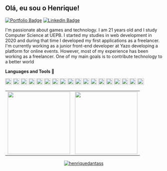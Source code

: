 ## Olá, eu sou o Henrique!
[![Portfolio Badge](https://img.shields.io/badge/Website-henriquedantassblack)](https://henriquedantass.vercel.app/)
[![Linkedin Badge](https://img.shields.io/badge/-LinkedIn-blue?style=flat-square&logo=Linkedin&logoColor=white&link=https://www.linkedin.com/in/paulo-henrique-261631200/)](https://www.linkedin.com/in/paulo-henrique-261631200/) 

I'm passionate about games and technology. I am 21 years old and I study Computer Science at UEPB. I started my studies in web development in 2020 and during that time I developed my first applications as a freelancer. I'm currently working as a junior front-end developer at Yazo developing a platform for online events. However, most of my experience has been working as a freelancer. One of my main goals is to contribute technology to a better world

**Languages and Tools 🚀**

<a href="https://developer.mozilla.org/en-US/docs/Web/JavaScript" title="JavaScript"><img src="https://github.com/tomchen/stack-icons/blob/master/logos/javascript.svg" alt="JavaScript" width="21px" height="21px"></a>
<a href="https://tc39.es/ecma262/" title="ECMAScript 6"><img src="https://github.com/tomchen/stack-icons/blob/master/logos/es6.svg" alt="ECMAScript 6" width="21px" height="21px"></a>
<a href="https://www.typescriptlang.org/" title="Typescript"><img src="https://github.com/tomchen/stack-icons/blob/master/logos/typescript-icon.svg" alt="Typescript" width="21px" height="21px"></a>
<a href="https://reactjs.org/" title="React"><img src="https://github.com/tomchen/stack-icons/blob/master/logos/react.svg" alt="React" width="21px" height="21px"></a>
<a href="https://sass-lang.com/" title="Sass"><img src="https://github.com/tomchen/stack-icons/blob/master/logos/sass.svg" alt="Sass" width="21px" height="21px"></a>
<a href="https://getbootstrap.com/" title="Bootstrap"><img src="https://github.com/tomchen/stack-icons/blob/master/logos/bootstrap.svg" alt="Bootstrap" width="21px" height="21px"></a>
<a href="https://www.w3.org/TR/html5/" title="HTML5"><img src="https://github.com/tomchen/stack-icons/blob/master/logos/html-5.svg" alt="HTML5" width="21px" height="21px"></a>
<a href="https://zeit.co/next" title="Next.js"><img src="https://github.com/tomchen/stack-icons/blob/master/logos/nextjs.svg" alt="Next.js" width="21px" height="21px"></a>
<a href="https://reactnative.dev/" title="React Native"><img src="https://github.com/tomchen/stack-icons/blob/master/logos/react.svg" alt="React Native" width="21px" height="21px"></a>
<a href="https://git-scm.com/" title="Git"><img src="https://github.com/tomchen/stack-icons/blob/master/logos/git-icon.svg" alt="Git" width="21px" height="21px"></a>
<a href="https://www.npmjs.com/" title="NPM"><img src="https://github.com/tomchen/stack-icons/blob/master/logos/npm.svg" alt="NPM" width="21px" height="21px"></a>
<a href="https://yarnpkg.com/" title="Yarn"><img src="https://github.com/tomchen/stack-icons/blob/master/logos/yarn.svg" alt="Yarn" width="21px" height="21px"></a>
<a href="https://webpack.js.org/" title="webpack"><img src="https://github.com/tomchen/stack-icons/blob/master/logos/webpack.svg" alt="webpack" width="21px" height="21px"></a>
<a href="https://eslint.org/" title="ESLint"><img src="https://github.com/tomchen/stack-icons/blob/master/logos/eslint.svg" alt="ESLint" width="21px" height="21px"></a>
<a href="https://prettier.io/" title="Prettier"><img src="https://github.com/tomchen/stack-icons/blob/master/logos/prettier.svg" alt="Prettier" width="21px" height="21px"></a>
<a href="https://jestjs.io/" title="Jest"><img src="https://github.com/tomchen/stack-icons/blob/master/logos/jest.svg" alt="Jest" width="21px" height="21px"></a>
<a href="https://code.visualstudio.com/" title="Visual Studio Code"><img src="https://github.com/tomchen/stack-icons/blob/master/logos/visual-studio-code.svg" alt="Visual Studio Code" width="21px" height="21px"></a>
<a href="http://figma.com" title="Figma"><img src="https://camo.githubusercontent.com/9c25db6c8f2f83863c65be2cc47543020be957662831452aa5a7d6d81129f6fe/68747470733a2f2f63646e2e737667706f726e2e636f6d2f6c6f676f732f6669676d612e737667" alt="Figma" width="21px" height="21px"></a>


<table align="center">
  <row>
    <td>
     <!-- Card -->
      <img height='200' src='https://github-readme-stats.vercel.app/api/top-langs/?username=henriquedantass&layout=compact&theme=react'>
    </td>
    <td>
      <img height='200' src='https://github-readme-stats.vercel.app/api?username=henriquedantass&show_icons=true&theme=react'>
    </td>
  </row>
</table> 

<p align="center">
    <a href="https://github.com/henriquedantass" target="_blank"><img alt="henriquedantass" src="https://badges.pufler.dev/visits/henriquedantass/henriquedantass?logo=GitHub&label=Visits&color=success&logoColor=white&style=flat-square"/></a>
</p>
